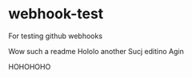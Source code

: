 # webhook-test
For testing github webhooks

Wow such a readme
Hololo another
Sucj editino
Agin

HOHOHOHO
